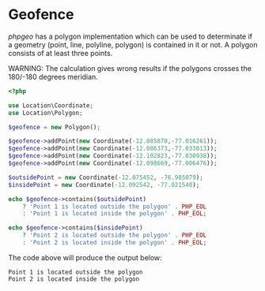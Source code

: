 # Geofence

_phpgeo_ has a polygon implementation which can be used to determinate
if a geometry (point, line, polyline, polygon) is contained in it or not.
A polygon consists of at least three points.

WARNING: The calculation gives wrong results if the polygons crosses
the 180/-180 degrees meridian.

``` php
<?php

use Location\Coordinate;
use Location\Polygon;

$geofence = new Polygon();

$geofence->addPoint(new Coordinate(-12.085870,-77.016261));
$geofence->addPoint(new Coordinate(-12.086373,-77.033813));
$geofence->addPoint(new Coordinate(-12.102823,-77.030938));
$geofence->addPoint(new Coordinate(-12.098669,-77.006476));

$outsidePoint = new Coordinate(-12.075452, -76.985079);
$insidePoint = new Coordinate(-12.092542, -77.021540);

echo $geofence->contains($outsidePoint)
    ? 'Point 1 is located outside the polygon' . PHP_EOL
    : 'Point 1 is located inside the polygon' . PHP_EOL;

echo $geofence->contains($insidePoint)
    ? 'Point 2 is located outside the polygon' . PHP_EOL
    : 'Point 2 is located inside the polygon' . PHP_EOL;
```

The code above will produce the output below:

``` plaintext
Point 1 is located outside the polygon
Point 2 is located inside the polygon
```
